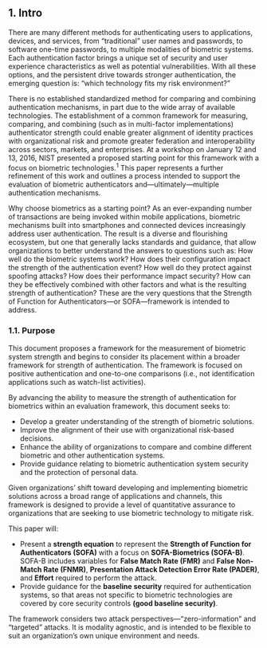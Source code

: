 ## 1. Intro

There are many different methods for authenticating users to applications, devices, and services, from “traditional” user names and passwords, to software one-time passwords, to multiple modalities of biometric systems. Each authentication factor brings a unique set of security and user experience characteristics as well as potential vulnerabilities. With all these options, and the persistent drive towards stronger authentication, the emerging question is: “which technology fits my risk environment?” 

There is no established standardized method for comparing and combining authentication mechanisms, in part due to the wide array of available technologies. The establishment of a common framework for measuring, comparing, and combining (such as in multi-factor implementations) authenticator strength could enable greater alignment of identity practices with organizational risk and promote greater federation and interoperability across sectors, markets, and enterprises. At a workshop on January 12 and 13, 2016, NIST presented a proposed starting point for this framework with a focus on biometric technologies.<sup>1</sup> This paper represents a further refinement of this work and outlines a process intended to support the evaluation of biometric authenticators and—ultimately—multiple authentication mechanisms. 

Why choose biometrics as a starting point? As an ever-expanding number of transactions are being invoked within mobile applications, biometric mechanisms built into smartphones and connected devices increasingly address user authentication. The result is a diverse and flourishing ecosystem, but one that generally lacks standards and guidance, that allow organizations to better understand the answers to questions such as: How well do the biometric systems work? How does their configuration impact the strength of the authentication event? How well do they protect against spoofing attacks? How does their performance impact security? How can they be effectively combined with other factors and what is the resulting strength of authentication? These are the very questions that the Strength of Function for Authenticators—or SOFA—framework is intended to address. 
 


### 1.1.	Purpose
This document proposes a framework for the measurement of biometric system strength and begins to consider its placement within a broader framework for strength of authentication. The framework is focused on positive authentication and one-to-one comparisons (i.e., not identification applications such as watch-list activities).

By advancing the ability to measure the strength of authentication for biometrics within an evaluation framework, this document seeks to:

-	Develop a greater understanding of the strength of biometric solutions.
-	Improve the alignment of their use with organizational risk-based decisions.
-	Enhance the ability of organizations to compare and combine different biometric and other authentication systems.
-	Provide guidance relating to biometric authentication system security and the protection of personal data.

Given organizations’ shift toward developing and implementing biometric solutions across a broad range of applications and channels, this framework is designed to provide a level of quantitative assurance to organizations that are seeking to use biometric technology to mitigate risk.

This paper will:

-	Present a **strength equation** to represent the **Strength of Function for Authenticators (SOFA)** with a focus on **SOFA-Biometrics (SOFA-B)**. SOFA-B includes variables for **False Match Rate (FMR)** and **False Non-Match Rate (FNMR)**, **Presentation Attack Detection Error Rate (PADER)**, and **Effort** required to perform the attack.
-	Provide guidance for the **baseline security** required for authentication systems, so that areas not specific to biometric technologies are covered by core security controls **(good baseline security)**.

The framework considers two attack perspectives—“zero-information” and “targeted” attacks. It is modality agnostic, and is intended to be flexible to suit an organization’s own unique environment and needs. 
